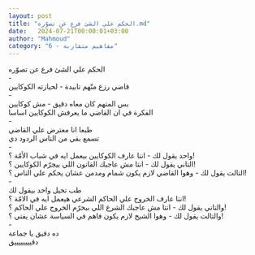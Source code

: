 ```yaml
---
layout: post
title: "الحكم علي الشئ فرع عن تصوّره.md"
date:   2024-07-21T00:00:01+03:00
author: "Mahmoud"
category: "6 - مفاهيم متقاربة"
---
```

الحكم علي الشئ فرع عن تصوّره\
-\
قاضي رزع متّهم تابيدة - لحيازته الكوكايين\
-\
بس المتهم كان معاه دقيق - مش كوكايين\
الفكرة في ان القاضي ما يعرفش الكوكايين اساسا\
-\
طبعا انا معترض علي القاضي\
تسمع بقي من الناس الردود دي\
-\
واحد يقول لك - انتا عارف الكوكايين بيعمل ايه في شباب
الأمّة ؟!\
التاني يقول لك - انتا مش عاجبك القانون اللي بيجرّم
الكوكايين ؟!\
التالت يقول لك - وهوا القاضي لازم يكون شمام ومدمن عشان
يحكم علي الناس ؟!\
-\
طب تخيل واحد بيقول لك\
انتا عارف الخروج علي الحاكم الشرعي هيعمل ايه في الامّة
؟!\
والتاني يقول لك - انتا مش عاجبك الشرع اللي بيحرّم الخروج
علي الحاكم ؟!\
والتالت يقول لك - وهوا الشيخ لازم يكون فاهم في السياسة
عشان يفتي ؟!\
-\
ده دقيق يا جماعة\
دقييييييييق

